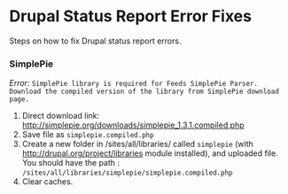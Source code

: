 # Drupal Status Report Error Fixes
Steps on how to fix Drupal status report errors.

### SimplePie
*Error:* `SimplePie library is required for Feeds SimplePie Parser. Download the compiled version of the library from SimplePie download page.`

1. Direct download link: http://simplepie.org/downloads/simplepie_1.3.1.compiled.php
2. Save file as `simplepie.compiled.php`
3. Create a new folder in /sites/all/libraries/ called `simplepie` (with http://drupal.org/project/libraries module installed), and uploaded file. You should have the path : `/sites/all/libraries/simplepie/simplepie.compiled.php`
4. Clear caches.
